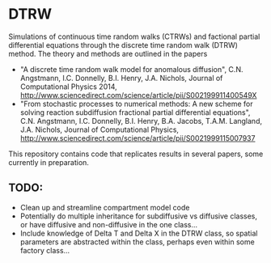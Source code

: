 DTRW
====

Simulations of continuous time random walks (CTRWs) and factional partial differential equations through the discrete time random walk (DTRW) method. The theory and methods are outlined in the papers 
 - "A discrete time random walk model for anomalous diffusion", C.N. Angstmann, I.C. Donnelly, B.I. Henry, J.A. Nichols, Journal of Computational Physics 2014, http://www.sciencedirect.com/science/article/pii/S002199911400549X
 - "From stochastic processes to numerical methods: A new scheme for solving reaction subdiffusion fractional partial differential equations", C.N. Angstmann, I.C. Donnelly, B.I. Henry, B.A. Jacobs, T.A.M. Langland, J.A. Nichols, Journal of Computational Physics, http://www.sciencedirect.com/science/article/pii/S0021999115007937

This repository contains code that replicates results in several papers, some currently in preparation.

TODO:
-----
- Clean up and streamline compartment model code
- Potentially do multiple inheritance for subdiffusive vs diffusive classes, or have diffusive and non-diffusive in the one class...
- Include knowledge of Delta T and Delta X in the DTRW class, so spatial parameters are abstracted within the class, perhaps even within some factory class...
